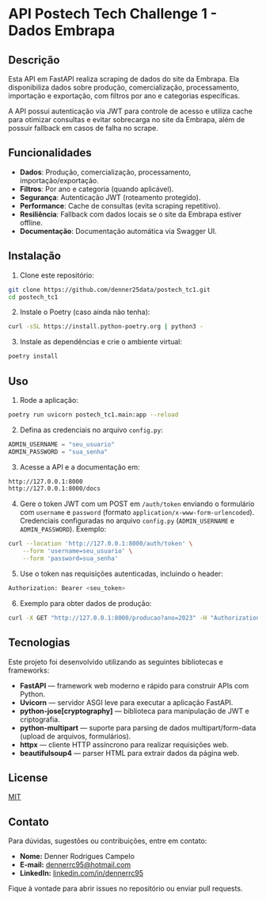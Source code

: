 # API Postech Tech Challenge 1 - Dados Embrapa

## Descrição

Esta API em FastAPI realiza scraping de dados do site da Embrapa. Ela disponibiliza dados sobre produção, comercialização, processamento, importação e exportação, com filtros por ano e categorias específicas.

A API possui autenticação via JWT para controle de acesso e utiliza cache para otimizar consultas e evitar sobrecarga no site da Embrapa, além de possuir fallback em casos de falha no scrape.

## Funcionalidades

- **Dados**: Produção, comercialização, processamento, importação/exportação.  
- **Filtros**: Por ano e categoria (quando aplicável).  
- **Segurança**: Autenticação JWT (roteamento protegido).  
- **Performance**: Cache de consultas (evita scraping repetitivo).  
- **Resiliência**: Fallback com dados locais se o site da Embrapa estiver offline. 
- **Documentação**: Documentação automática via Swagger UI.

## Instalação

1. Clone este repositório:

```bash
git clone https://github.com/denner25data/postech_tc1.git
cd postech_tc1
```

2. Instale o Poetry (caso ainda não tenha):

```bash
curl -sSL https://install.python-poetry.org | python3 -
```

3. Instale as dependências e crie o ambiente virtual:

```bash
poetry install
```

## Uso

1. Rode a aplicação:

```bash
poetry run uvicorn postech_tc1.main:app --reload
```

2. Defina as credenciais no arquivo `config.py`:  
```python 
ADMIN_USERNAME = "seu_usuario"  
ADMIN_PASSWORD = "sua_senha"  
```

3. Acesse a API e a documentação em: 

```bash
http://127.0.0.1:8000
http://127.0.0.1:8000/docs
```

4. Gere o token JWT com um POST em `/auth/token` enviando o formulário com `username` e `password` (formato `application/x-www-form-urlencoded`). Credenciais configuradas no arquivo `config.py` (`ADMIN_USERNAME` e `ADMIN_PASSWORD`). Exemplo:

```bash
curl --location 'http://127.0.0.1:8000/auth/token' \
    --form 'username=seu_usuario' \
    --form 'password=sua_senha'
```

5. Use o token nas requisições autenticadas, incluindo o header:

```bash
Authorization: Bearer <seu_token>
```

6. Exemplo para obter dados de produção:

```bash
curl -X GET "http://127.0.0.1:8000/producao?ano=2023" -H "Authorization: Bearer <seu_token>"

```

## Tecnologias

Este projeto foi desenvolvido utilizando as seguintes bibliotecas e frameworks:

- **FastAPI** — framework web moderno e rápido para construir APIs com Python.
- **Uvicorn** — servidor ASGI leve para executar a aplicação FastAPI.
- **python-jose[cryptography]** — biblioteca para manipulação de JWT e criptografia.
- **python-multipart**  — suporte para parsing de dados multipart/form-data (upload de arquivos, formulários).
- **httpx** — cliente HTTP assíncrono para realizar requisições web.
- **beautifulsoup4** — parser HTML para extrair dados da página web.

## License

[MIT](https://choosealicense.com/licenses/mit/)

## Contato

Para dúvidas, sugestões ou contribuições, entre em contato:

- **Nome:** Denner Rodrigues Campelo
- **E-mail:** dennerrc95@hotmail.com
- **LinkedIn:** [linkedin.com/in/dennerrc95](https://linkedin.com/in/dennerrc95)

Fique à vontade para abrir issues no repositório ou enviar pull requests.
